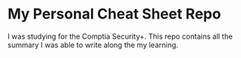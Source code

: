 # My Personal Cheat Sheet Repo
I was studying for the Comptia Security+. This repo contains all the summary I was able to write along the my learning.
